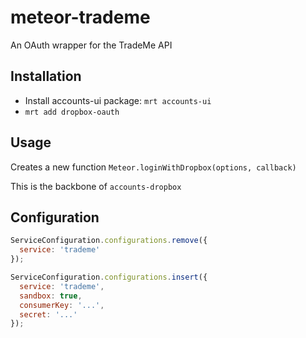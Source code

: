 # meteor-trademe
An OAuth wrapper for the TradeMe API

## Installation

* Install accounts-ui package: `mrt accounts-ui`
* `mrt add dropbox-oauth`

## Usage

Creates a new function `Meteor.loginWithDropbox(options, callback)`

This is the backbone of `accounts-dropbox`

## Configuration

```js
ServiceConfiguration.configurations.remove({
  service: 'trademe'
});

ServiceConfiguration.configurations.insert({
  service: 'trademe',
  sandbox: true,
  consumerKey: '...',
  secret: '...'
});
```
